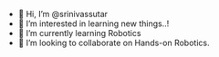 - 👋 Hi, I’m @srinivassutar
- 👀 I’m interested in learning new things..!
- 🌱 I’m currently learning Robotics
- 💞️ I’m looking to collaborate on Hands-on Robotics.


<!---
srinivassutar/srinivassutar is a ✨ special ✨ repository because its `README.md` (this file) appears on your GitHub profile.
You can click the Preview link to take a look at your changes.
--->
